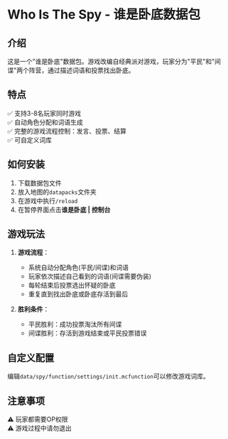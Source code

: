 # Who Is The Spy - 谁是卧底数据包

## 介绍

这是一个"谁是卧底"数据包。游戏改编自经典派对游戏，玩家分为"平民"和"间谍"两个阵营，通过描述词语和投票找出卧底。

## 特点

✅ 支持3-8名玩家同时游戏  
✅ 自动角色分配和词语生成  
✅ 完整的游戏流程控制：发言、投票、结算  
✅ 可自定义词库  

## 如何安装

1. 下载数据包文件
2. 放入地图的`datapacks`文件夹
3. 在游戏中执行`/reload`
4. 在暂停界面点击**谁是卧底 | 控制台**

## 游戏玩法

1. **游戏流程**：
   - 系统自动分配角色(平民/间谍)和词语
   - 玩家依次描述自己看到的词语(间谍需要伪装)
   - 每轮结束后投票选出怀疑的卧底
   - 重复直到找出卧底或卧底存活到最后

2. **胜利条件**：
   - 平民胜利：成功投票淘汰所有间谍
   - 间谍胜利：存活到游戏结束或平民投票错误

## 自定义配置
编辑`data/spy/function/settings/init.mcfunction`可以修改游戏词库。

## 注意事项
⚠ 玩家都需要OP权限  
⚠ 游戏过程中请勿退出